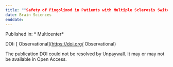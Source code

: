```yaml
---
title: ""Safety of Fingolimod in Patients with Multiple Sclerosis Switched from Natalizumab: Results from TRANSITION―A 2-Year"
date: Brain Sciences
enddate:
---
```


Published in: * Multicenter*

DOI: [ Observational](https://doi.org/ Observational)

The publication DOI could not be resolved by Unpaywall. It may or may not be available in Open Access.


